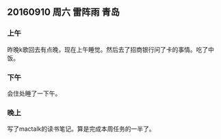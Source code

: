 ## 20160910 周六 雷阵雨 青岛

### 上午

昨晚k歌回去有点晚，现在上午睡觉。然后去了招商银行问了卡的事情。吃了中饭。

### 下午

会住处睡了一下午。

### 晚上

写了mactalk的读书笔记。算是完成本周任务的一半了。 

